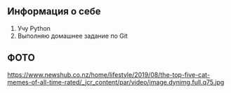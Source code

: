## Информация о себе ##

1. Учу Python
2. Выполняю домашнее задание по Git


## ****ФОТО**** ##

https://www.newshub.co.nz/home/lifestyle/2019/08/the-top-five-cat-memes-of-all-time-rated/_jcr_content/par/video/image.dynimg.full.q75.jpg
